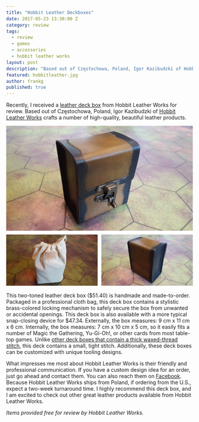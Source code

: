 ```yaml
---
title: "Hobbit Leather Deckboxes"
date: 2017-05-23 13:30:00 Z
category: review
tags:
  - review
  - games
  - accessories
  - hobbit leather works
layout: post
description: "Based out of Częstochowa, Poland, Igor Kazibudzki of Hobbit Leather Works crafts a number of high-quality, beautiful leather products."
featured: hobbitleather.jpg
author: frankg
published: true
---
```


Recently, I received a [leather deck box](https://www.etsy.com/listing/491858650/leather-deck-box-for-card-solid-leather?ref=shop_home_active_5) from Hobbit Leather Works for review. Based out of Częstochowa, Poland, Igor Kazibudzki of [Hobbit Leather Works](https://www.etsy.com/shop/HobbitLeatherworks?ref=l2-shopheader-name) crafts a number of high-quality, beautiful leather products. 

![Hobbit Leather Works Deck Box](/images/hobbitleather/hobbitbox.png)

This two-toned leather deck box ($51.40) is handmade and made-to-order. Packaged in a professional cloth bag, this deck box contains a stylistic brass-colored locking mechanism to safely secure the box from unwanted or accidental openings. This deck box is also available with a more typical snap-closing device for $47.34. Externally, the box measures: 9 cm x 11 cm x 6 cm. Internally, the box measures: 7 cm x 10 cm x 5 cm, so it easily fits a number of Magic the Gathering, Yu-Gi-Oh!, or other cards from most table-top games. Unlike [other deck boxes that contain a thick waxed-thread stitch](http://pawnsperspective.com/Manic-Leather-Deck-Box-Review/), this deck contains a small, tight stitch. Additionally, these deck boxes can be customized with unique tooling designs.

What impresses me most about Hobbit Leather Works is their friendly and professional communication. If you have a custom design idea for an order, just go ahead and contact them. You can also reach them on [Facebook](https://www.facebook.com/HobbitLeatherworks/). Because Hobbit Leather Works ships from Poland, if ordering from the U.S., expect a two-week turnaround time. I highly recommend this deck box, and I am excited to check out other great leather products available from Hobbit Leather Works.

*Items provided free for review by Hobbit Leather Works.*












